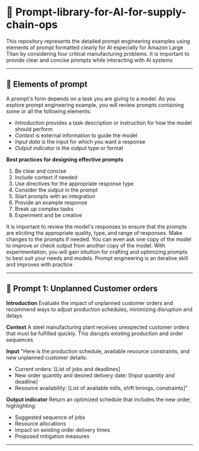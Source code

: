 # 🦢 Prompt-library-for-AI-for-supply-chain-ops
This repository represents the detailed prompt engineering examples using elements of prompt formatted clearly for AI especially for Amazon Large Titan by considering four critical manufacturing problems. It is important to provide clear and concise prompts while interacting with AI systems

---

## 🦑 Elements of prompt
A prompt's form depends on a task you are giving to a model. As you explore prompt engineering example, you will review prompts containing some or all the following elements:
- *Introduction* provides a task description or instruction for how the model should perform
- *Context* is external information to guide the model
- *Input data* is the input for which you want a response
- *Output indicator* is the output type or format

**Best practices for designing effective prompts**
1. Be clear and concise
2. Include context if needed
3. Use directives for the appropriate response type
4. Consider the output in the prompt
5. Start prompts with an integration
6. Provide an example response
7. Break up complex tasks
8. Experiment and be creative

It is important to review the model's responses to ensure that the prompts are eliciting the appropriate quality, type, and range of responses. Make changes to the prompts if needed. You can even ask one copy of the model to improve or check output from another copy of the model. With experimentation, you will gain intuition for crafting and optimizing prompts to best suit your needs and models. Prompt engineering is an iterative skill and improves with practice

---

## 🦋 Prompt 1: Unplanned Customer orders

**Introduction**
Evaluate the impact of unplanned customer orders and recommend ways to adjust production schedules, minimizing disruption and delays

**Context**
A steel manufacturing plant receives unexpected customer orders that must be fulfilled quickly. This disrupts existing production and order sequences

**Input**
"Here is the production schedule, available resource constraints, and new unplanned customer details:
- Current orders: [List of jobs and deadlines]
- New order quantity and desired delivery date: [Input quantity and deadline]
- Resource availability: [List of available mills, shift timings, constraints]"

**Output indicator**
Return an optimized schedule that includes the new order, highlighting:
- Suggested sequence of jobs
- Resource allocations
- Impact on existing order delivery times
- Proposed mitigation measures

---
